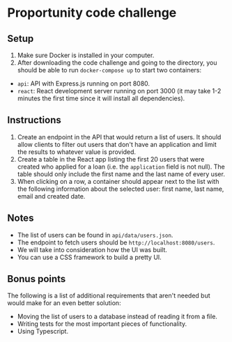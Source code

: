 # Proportunity code challenge

## Setup
1) Make sure Docker is installed in your computer.
2) After downloading the code challenge and going to the directory, you should be able to run `docker-compose up` to start two containers: 
- `api`: API with Express.js running on port 8080.
- `react`: React development server running on port 3000 (it may take 1-2 minutes the first time since it will install all dependencies).

## Instructions
1) Create an endpoint in the API that would return a list of users. It should allow clients to filter out users that don't have an application and limit the results to whatever value is provided.
2) Create a table in the React app listing the first 20 users that were created who applied for a loan (i.e. the `application` field is not null). The table should only include the first name and the last name of every user.
3) When clicking on a row, a container should appear next to the list with the following information about the selected user: first name, last name, email and created date.

## Notes
- The list of users can be found in `api/data/users.json`.
- The endpoint to fetch users should be `http://localhost:8080/users`.
- We will take into consideration how the UI was built.
- You can use a CSS framework to build a pretty UI.

## Bonus points
The following is a list of additional requirements that aren't needed but would make for an even better solution:
- Moving the list of users to a database instead of reading it from a file.
- Writing tests for the most important pieces of functionality.
- Using Typescript.